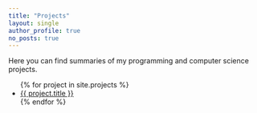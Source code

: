 ```yaml
---
title: "Projects"
layout: single
author_profile: true
no_posts: true
---
```



Here you can find summaries of my programming and computer science projects.

<ul>
  {% for project in site.projects %}
    <li><a href="{{ project.url }}">{{ project.title }}</a></li>
  {% endfor %}
</ul>

